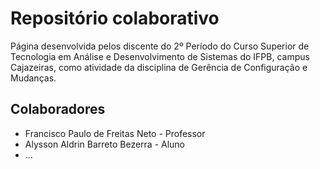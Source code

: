 # Repositório colaborativo

Página desenvolvida pelos discente do 2º Período do Curso Superior de Tecnologia em Análise e Desenvolvimento de Sistemas do IFPB, campus Cajazeiras, como atividade da disciplina de Gerência de Configuração e Mudanças.

## Colaboradores

- Francisco Paulo de Freitas Neto - Professor
- Alysson Aldrin Barreto Bezerra - Aluno
- ...
